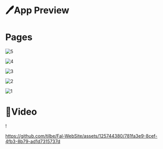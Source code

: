 <h1>🖊️App Preview</h1>




<h1>Pages</h1>


![5](https://github.com/tilbe/Fal-WebSite/assets/125744380/82d677ec-7a91-454f-bd2f-608cae57e50d)


![4](https://github.com/tilbe/Fal-WebSite/assets/125744380/c145be7e-f5af-4687-b855-fbc4ee76b22f)

![3](https://github.com/tilbe/Fal-WebSite/assets/125744380/c0686f54-9100-452f-bcfb-f9c29fe0d0df)

![2](https://github.com/tilbe/Fal-WebSite/assets/125744380/ce5419ec-aed3-42ac-a1e2-8ca52654f5fe)

![1](https://github.com/tilbe/Fal-WebSite/assets/125744380/3e21116d-13da-48bb-90ff-492bc174a50c)


<h1>🎥Video</h1>!


https://github.com/tilbe/Fal-WebSite/assets/125744380/781fa3e9-8cef-4fb3-8b79-ad1d7315737d

